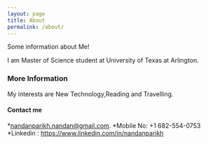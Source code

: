 ```yaml
---
layout: page
title: About
permalink: /about/
---
```


Some information about Me!

I am Master of Science student at University of Texas at Arlington. 

### More Information

My interests are New Technology,Reading and Travelling. 

#### Contact me


*[nandanparikh.nandan@gmail.com](mailto:nandanparikh.nandan@gmail.com).
*Mobile No: +1 682-554-0753
*Linkedin : https://www.linkedin.com/in/nandanparikh